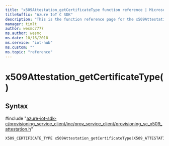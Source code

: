```yaml
---                             
title: "x509Attestation_getCertificateType function reference | Microsoft Docs" 
titleSuffix: "Azure IoT C SDK"            
description: "This is the function reference page for the x509Attestation_getCertificateType() function in the Azure IoT C SDK. This SDK is used with Azure IoT Hub and Azure IoT Hub Device Provisioning Service"            
manager: timlt                 
author: wesmc7777              
ms.author: wesmc               
ms.date: 10/16/2018                    
ms.service: "iot-hub"             
ms.custom: ""                
ms.topic: "reference"        
---                            
```


# x509Attestation_getCertificateType()

## Syntax

\#include "[azure-iot-sdk-c/provisioning_service_client/inc/prov_service_client/provisioning_sc_x509_attestation.h](../provisioning-sc-x509-attestation-h.md)"  
```C
X509_CERTIFICATE_TYPE x509Attestation_getCertificateType(X509_ATTESTATION_HANDLE  C2);
```

